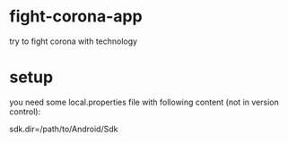 # fight-corona-app
try to fight corona with technology

# setup
you need some local.properties file with following content (not in version control):

sdk.dir=/path/to/Android/Sdk
